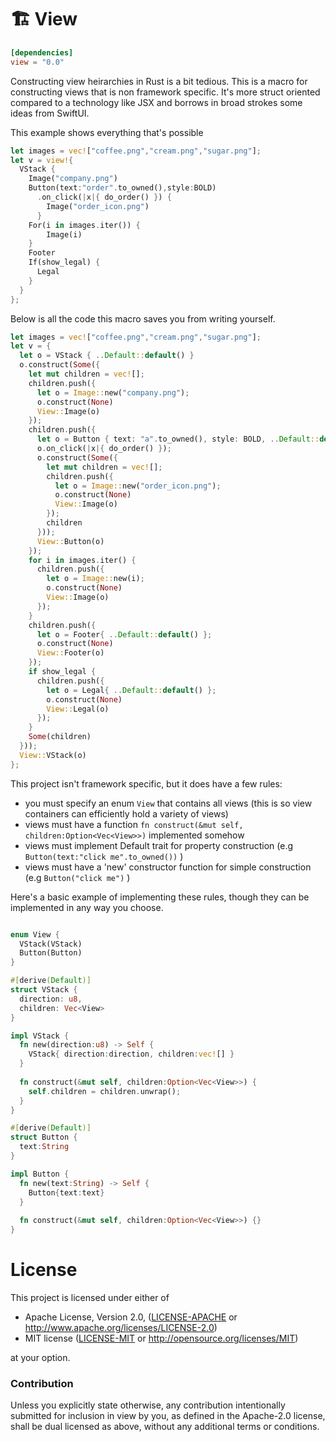 # 🏗️ View

```toml
[dependencies]
view = "0.0"
```

Constructing view heirarchies in Rust is a bit tedious. This is a macro for constructing views that is non framework specific. It's more struct oriented compared to a technology like JSX and borrows in broad strokes some ideas from SwiftUI.

This example shows everything that's possible

```rust
let images = vec!["coffee.png","cream.png","sugar.png"];
let v = view!{
  VStack {
    Image("company.png") 
    Button(text:"order".to_owned(),style:BOLD)
      .on_click(|x|{ do_order() }) { 
        Image("order_icon.png") 
      }
    For(i in images.iter()) { 
        Image(i)
    }
    Footer
    If(show_legal) { 
      Legal 
    }
  }
};
```

Below is all the code this macro saves you from writing yourself.

```rust
let images = vec!["coffee.png","cream.png","sugar.png"];
let v = { 
  let o = VStack { ..Default::default() }
  o.construct(Some({
    let mut children = vec![];
    children.push({
      let o = Image::new("company.png");
      o.construct(None)
      View::Image(o)
    });
    children.push({
      let o = Button { text: "a".to_owned(), style: BOLD, ..Default::default() };
      o.on_click(|x|{ do_order() });
      o.construct(Some({
        let mut children = vec![];
        children.push({
          let o = Image::new("order_icon.png");
          o.construct(None)
          View::Image(o)
        });
        children
      }));
      View::Button(o)
    });
    for i in images.iter() {
      children.push({
        let o = Image::new(i);
        o.construct(None)
        View::Image(o)
      });
    }
    children.push({
      let o = Footer{ ..Default::default() };
      o.construct(None)
      View::Footer(o)
    });
    if show_legal {
      children.push({
        let o = Legal{ ..Default::default() };
        o.construct(None)
        View::Legal(o)
      });
    }
    Some(children)
  }));
  View::VStack(o)
};
```

This project isn't framework specific, but it does have a few rules:
* you must specify an enum `View` that contains all views (this is so view containers can efficiently hold a variety of views)
* views must have a function `fn construct(&mut self, children:Option<Vec<View>>)` implemented somehow
* views must implement Default trait for property construction (e.g `Button(text:"click me".to_owned())` )
* views must have a 'new' constructor function for simple construction (e.g `Button("click me")` )

Here's a basic example of implementing these rules, though they can be implemented in any way you choose.

```rust

enum View {
  VStack(VStack)
  Button(Button)
}

#[derive(Default)]
struct VStack {
  direction: u8,
  children: Vec<View>
}

impl VStack {
  fn new(direction:u8) -> Self {
    VStack{ direction:direction, children:vec![] }
  }
  
  fn construct(&mut self, children:Option<Vec<View>>) { 
    self.children = children.unwrap();
  }
}

#[derive(Default)]
struct Button {
  text:String
}

impl Button {
  fn new(text:String) -> Self {
    Button{text:text}
  }
  
  fn construct(&mut self, children:Option<Vec<View>>) {}
}
```

# License

This project is licensed under either of

 * Apache License, Version 2.0, ([LICENSE-APACHE](LICENSE-APACHE) or
   http://www.apache.org/licenses/LICENSE-2.0)
 * MIT license ([LICENSE-MIT](LICENSE-MIT) or
   http://opensource.org/licenses/MIT)

at your option.

### Contribution

Unless you explicitly state otherwise, any contribution intentionally submitted
for inclusion in view by you, as defined in the Apache-2.0 license, shall be
dual licensed as above, without any additional terms or conditions.

